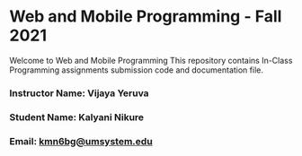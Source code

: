 # Web and Mobile Programming - Fall 2021

Welcome to Web and Mobile Programming
This repository contains In-Class Programming assignments submission code and documentation file.

### Instructor Name: Vijaya Yeruva
### Student Name: Kalyani Nikure
### Email: kmn6bg@umsystem.edu



